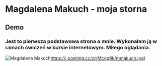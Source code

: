# Magdalena Makuch - moja storna

## Demo

### Jest to pierwsza podstawowa strona o mnie. Wykonałam ją w ramach ćwiczeń w kursie internetowym. Miłego oglądania.

![Magdalena Makuch](https://i.postimg.cc/cHMcqq9k/mmakuch.jpg)https://i.postimg.cc/cHMcqq9k/mmakuch.jpg)
